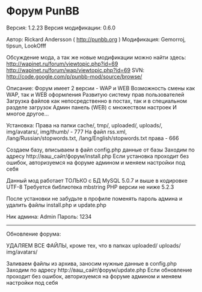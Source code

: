 # Форум PunBB
Версия: 1.2.23
Версия модификации: 0.6.0

Автор: Rickard Andersson ( http://punbb.org )
Модификация: Gemorroj, tipsun, LookOfff

Обсуждение мода, а так же новые модификации можно найти здесь:
http://wapinet.ru/forum/viewtopic.php?id=69
http://wapinet.ru/forum/wap/viewtopic.php?id=69
SVN: http://code.google.com/p/punbb-mod/source/browse/



Описание:
Форум имеет 2 версии - WAP и WEB
Возможность смены как WAP, так и WEB оформления
Развитую систему прав пользователей
Загрузка файлов как непосредственно в постах, так и в специальном разделе загрузок
Админ панель (WEB) с множеством настроек
И многое другое...

Установка:
Права на папки cache/, tmp/, uploaded/, uploads/, img/avatars/, img/thumb/ - 777
На файл rss.xml, /lang/Russian/stopwords.txt, /lang/English/stopwords.txt права - 666

Создаем базу, вписываем в файл config.php данные от базы
Заходим по адресу http://ваш_сайт/форум/install.php
Если установка проходит без ошибок, авторизуемся на форуме админом и меняем настройки под себя

Данный мод работает ТОЛЬКО с БД MySQL 5.0.7 и выше в кодировке UTF-8
Требуется библиотека mbstring
PHP версии не ниже 5.2.3

После установки не забудьте в профиле поменять пароль админа и удалить файлы install.php и update.php

Ник админа: Admin
Пароль: 1234

------------
Обновление форума:

УДАЛЯЕМ ВСЕ ФАЙЛЫ, кроме тех, что в папках
uploaded/
uploads/
img/avatars/

Заливаем файлы из архива, заносим нужные данные в config.php
Заходим по адресу http://ваш_сайт/форум/update.php
Если обновление проходит без ошибок, авторизуемся на форуме админом и меняем настройки под себя